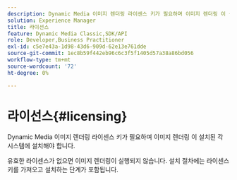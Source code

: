 ```yaml
---
description: Dynamic Media 이미지 렌더링 라이센스 키가 필요하며 이미지 렌더링 이 설치된 각 시스템에 설치해야 합니다.
solution: Experience Manager
title: 라이선스
feature: Dynamic Media Classic,SDK/API
role: Developer,Business Practitioner
exl-id: c5e7e43a-1d98-43d6-909d-62e13e761dde
source-git-commit: 1ec8b59f442eb96c6c3f5f1405d57a38a86bd056
workflow-type: tm+mt
source-wordcount: '72'
ht-degree: 0%

---
```


# 라이선스{#licensing}

Dynamic Media 이미지 렌더링 라이센스 키가 필요하며 이미지 렌더링 이 설치된 각 시스템에 설치해야 합니다.

유효한 라이센스가 없으면 이미지 렌더링이 실행되지 않습니다. 설치 절차에는 라이센스 키를 가져오고 설치하는 단계가 포함됩니다.
